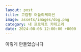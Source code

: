 ```yaml
---
layout: post
title: 고캠핑 어플리케이션
image: assets/images/dog.png
category: 내 프로젝트 카테고리
date: 2024-08-06 12:00:00 +0000
---
```


이렇게 만들었습니다
